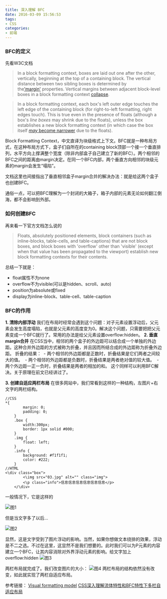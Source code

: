 ```yaml
---
title: 深入理解 BFC
date: 2016-03-09 15:56:53
tags: 
- CSS
categories: 
- 前端
---
```

### BFC的定义 ###
先看W3C文档
> In a block formatting context, boxes are laid out one after the other, vertically, beginning at the top of a containing block. The vertical distance between two sibling boxes is determined by the['margin'](https://www.w3.org/TR/CSS2/box.html#propdef-margin) properties. Vertical margins between adjacent block-level boxes in a block formatting context [collapse](https://www.w3.org/TR/CSS2/box.html#collapsing-margins).

>In a block formatting context, each box's left outer edge touches the left edge of the containing block (for right-to-left formatting, right edges touch). This is true even in the presence of floats (although a box's *line boxes* may shrink due to the floats), unless the box establishes a new block formatting context (in which case the box itself [*may* become narrower](https://www.w3.org/TR/CSS2/visuren.html#bfc-next-to-float) due to the floats).

Block Formatting Context，中文直译为块级格式上下文。BFC就是一种布局方式，在这种布局方式下，盒子们自所在的containing block顶部一个接一个垂直排列，水平方向上撑满整个宽度（除非内部盒子自己建立了新的BFC）。两个相邻的BFC之间的距离由margin决定。在同一个BFC内部，两个垂直方向相邻的块级元素的margin会发生“塌陷”。

文档这里也间接指出了垂直相邻盒子margin合并的解决办法：就是给这两个盒子也创建BFC。

通俗一点，可以把BFC理解为一个封闭的大箱子，箱子内部的元素无论如何翻江倒海，都不会影响到外部。

### 如何创建BFC ###
再来看一下官方文档怎么说的
> Floats, absolutely positioned elements, block containers (such as inline-blocks, table-cells, and table-captions) that are not block boxes, and block boxes with 'overflow' other than 'visible' (except when that value has been propagated to the viewport) establish new block formatting contexts for their contents.

总结一下就是：
- float属性不为none
- overflow不为visible(可以是hidden、scroll、auto)
- position为absolute或fixed
- display为inline-block、table-cell、table-caption

### BFC的作用
**1. 清除内部浮动**
我们在布局时经常会遇到这个问题：对子元素设置浮动后，父元素会发生高度塌陷，也就是父元素的高度变为0。解决这个问题，只需要把把父元素变成一个BFC就行了。常用的办法是给父元素设置overflow:hidden。
**2. 垂直margin合并**
在CSS当中，相邻的两个盒子的外边距可以结合成一个单独的外边距。这种合并外边距的方式被称为折叠，并且因而所结合成的外边距称为折叠外边距。
折叠的结果：
 - 两个相邻的外边距都是正数时，折叠结果是它们两者之间较大的值。
 - 两个相邻的外边距都是负数时，折叠结果是两者绝对值的较大值。
 - 两个外边距一正一负时，折叠结果是两者的相加的和。
这个同样可以利用BFC解决。关于原理在前文已经讲过了。

**3. 创建自适应两栏布局**
在很多网站中，我们常看到这样的一种结构，左图片+右文字的两栏结构。
```
//CSS
*{
        margin: 0;
        padding: 0;
    }
    .box {
        width:300px;
        border: 1px solid #000;
    }
    .img {
        float: left;
    }
    .info {
        background: #f1f1f1;
        color: #222;
    }
//HTML
<\div class="box">
        <\img src="03.jpg" alt="" class="img">
        <\p class="info">信息信息信息信息信息信息</p>
    </\div>
```
一般情况下，它是这样的

![图1](http://upload-images.jianshu.io/upload_images/192464-7422273b46506f7e.png?imageMogr2/auto-orient/strip%7CimageView2/2/w/1240)

但是当文字多了以后...


![图2](http://upload-images.jianshu.io/upload_images/192464-47f55b6a8de7b3c1.png?imageMogr2/auto-orient/strip%7CimageView2/2/w/1240)

显然，这是文字受到了图片浮动的影响。当然，如果你想做文本绕排的效果，浮动是不二之选。不过在这里，这显然不是我们想要的。此时我们可以为P元素的内容建立一个BFC，让其内容消除对外界浮动元素的影响。给文字加上overflow:hidden
![图3](http://upload-images.jianshu.io/upload_images/192464-b2e09148be9db84c.png?imageMogr2/auto-orient/strip%7CimageView2/2/w/1240)

两栏布局就完成了。我们改变图片的大小：
![图4](http://upload-images.jianshu.io/upload_images/192464-2620aa5e31bd83f0.png?imageMogr2/auto-orient/strip%7CimageView2/2/w/1240)
两栏布局的结构依然没有改变，如此就实现了两栏自适应布局。

参考链接：
  [Visual formatting model](https://www.w3.org/TR/CSS2/visuren.html#block-formatting)
  [CSS深入理解流体特性和BFC特性下多栏自适应布局](http://www.zhangxinxu.com/wordpress/?p=4588)